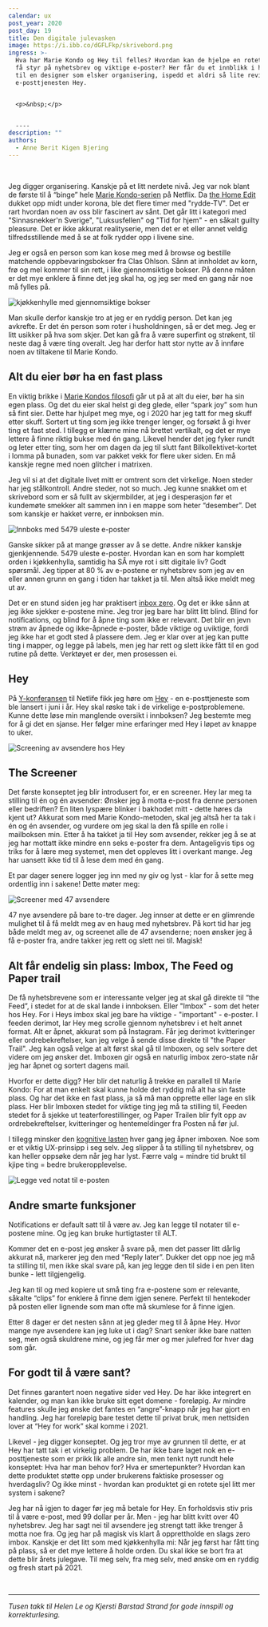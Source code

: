 ```yaml
---
calendar: ux
post_year: 2020
post_day: 19
title: Den digitale julevasken
image: https://i.ibb.co/dGFLFkp/skrivebord.png
ingress: >-
  Hva har Marie Kondo og Hey til felles? Hvordan kan de hjelpe en rotete sjel å
  få styr på nyhetsbrev og viktige e-poster? Her får du et innblikk i hverdagen
  til en designer som elsker organisering, ispedd et aldri så lite review av
  e-posttjenesten Hey.


  <p>&nbsp;</p>


  ----
description: ""
authors:
  - Anne Berit Kigen Bjering
---
```

<p>&nbsp;</p>

Jeg digger organisering. Kanskje på et litt nerdete nivå. Jeg var nok blant de første til å “binge” hele [Marie Kondo-serien](https://www.youtube.com/watch?v=WvyeapVBLWY&feature=emb_logo&ab_channel=Netflix) på Netflix. Da [the Home Edit](https://www.thehomeedit.com/) dukket opp midt under korona, ble det flere timer med "rydde-TV". Det er rart hvordan noen av oss blir fascinert av sånt. Det går litt i kategori med "Sinnasnekker'n Sverige", "Luksusfellen" og "Tid for hjem" - en såkalt guilty pleasure. Det er ikke akkurat realityserie, men det er et eller annet veldig tilfredsstillende med å se at folk rydder opp i livene sine.

Jeg er også en person som kan kose meg med å browse og bestille matchende oppbevaringsbokser fra Clas Ohlson. Sånn at innholdet av korn, frø og mel kommer til sin rett, i like gjennomsiktige bokser. På denne måten er det mye enklere å finne det jeg skal ha, og jeg ser med en gang når noe må fylles på. 

![kjøkkenhylle med gjennomsiktige bokser](https://i.ibb.co/r7VpVT9/kjokkenhylla.jpg)

Man skulle derfor kanskje tro at jeg er en ryddig person. Det kan jeg avkrefte. Er det én person som roter i husholdningen, så er det meg. Jeg er litt usikker på hva som skjer. Det kan gå fra å være superfint og strøkent, til neste dag å være ting overalt. Jeg har derfor hatt stor nytte av å innføre noen av tiltakene til Marie Kondo.

## Alt du eier bør ha en fast plass

En viktig brikke i [Marie Kondos filosofi](https://konmari.com/how-to-eliminate-clutter/) går ut på at alt du eier, bør ha sin egen plass. Og det du eier skal helst gi deg glede, eller “spark joy” som hun så fint sier. Dette har hjulpet meg mye, og i 2020 har jeg tatt for meg skuff etter skuff. Sortert ut ting som jeg ikke trenger lenger, og forsøkt å gi hver ting et fast sted. I tillegg er klærne mine nå brettet vertikalt, og det er mye lettere å finne riktig bukse med én gang. Likevel hender det jeg fyker rundt og leter etter ting, som her om dagen da jeg til slutt fant Bilkollektivet-kortet i lomma på bunaden, som var pakket vekk for flere uker siden. En må kanskje regne med noen glitcher i matrixen. 

Jeg vil si at det digitale livet mitt er omtrent som det virkelige. Noen steder har jeg stålkontroll. Andre steder, not so much. Jeg kunne snakket om et skrivebord som er så fullt av skjermbilder, at jeg i desperasjon før et kundemøte smekker alt sammen inn i en mappe som heter “desember”. Det som kanskje er hakket verre, er innboksen min.

![Innboks med 5479 uleste e-poster](https://i.ibb.co/jWTLLC9/innboksen.png) 

Ganske sikker på at mange grøsser av å se dette. Andre nikker kanskje gjenkjennende. 5479 uleste e-poster. Hvordan kan en som har komplett orden i kjøkkenhylla, samtidig ha SÅ mye rot i sitt digitale liv? Godt spørsmål. Jeg tipper at 80 % av e-postene er nyhetsbrev som jeg av en eller annen grunn en gang i tiden har takket ja til. Men altså ikke meldt meg ut av. 

Det er en stund siden jeg har praktisert [inbox zero](https://medium.com/@nicoespeon/manage-your-e-mails-with-the-inbox-zero-method-655c501904d0). Og det er ikke sånn at jeg ikke sjekker e-postene mine. Jeg tror jeg bare har blitt litt blind. Blind for notifications, og blind for å åpne ting som ikke er relevant. Det blir en jevn strøm av åpnede og ikke-åpnede e-poster, både viktige og uviktige, fordi jeg ikke har et godt sted å plassere dem. Jeg er klar over at jeg kan putte ting i mapper, og legge på labels, men jeg har rett og slett ikke fått til en god rutine på dette. Verktøyet er der, men prosessen ei. 

## Hey

På [Y-konferansen](https://www.y-oslo.com/) til Netlife fikk jeg høre om [Hey](https://hey.com/) - en e-posttjeneste som ble lansert i juni i år. Hey skal røske tak i de virkelige e-postproblemene. Kunne dette løse min manglende oversikt i innboksen? Jeg bestemte meg for å gi det en sjanse. Her følger mine erfaringer med Hey i løpet av knappe to uker. 

![Screening av avsendere hos Hey](https://i.ibb.co/BGcnLL8/the-screener.png)

## The Screener

Det første konseptet jeg blir introdusert for, er en screener. Hey lar meg ta stilling til én og én avsender: Ønsker jeg å motta e-post fra denne personen eller bedriften? En liten lyspære blinker i bakhodet mitt - dette høres da kjent ut? Akkurat som med Marie Kondo-metoden, skal jeg altså her ta tak i én og én avsender, og vurdere om jeg skal la den få spille en rolle i mailboksen min. Etter å ha takket ja til Hey som avsender, rekker jeg å se at jeg har mottatt ikke mindre enn seks e-poster fra dem. Antageligvis tips og triks for å lære meg systemet, men det oppleves litt i overkant mange. Jeg har uansett ikke tid til å lese dem med én gang.

Et par dager senere logger jeg inn med ny giv og lyst - klar for å sette meg ordentlig inn i sakene! Dette møter meg:

![Screener med 47 avsendere](https://i.ibb.co/hsmB0Fs/8-dager-igjen.png)

47 nye avsendere på bare to-tre dager. Jeg innser at dette er en glimrende mulighet til å få meldt meg av en haug med nyhetsbrev. På kort tid har jeg både meldt meg av, og screenet alle de 47 avsenderne; noen ønsker jeg å få e-poster fra, andre takker jeg rett og slett nei til. Magisk!

## Alt får endelig sin plass: Imbox, The Feed og Paper trail

De få nyhetsbrevene som er interessante velger jeg at skal gå direkte til “the Feed”, i stedet for at de skal lande i innboksen. Eller "Imbox" - som det heter hos Hey. For i Heys imbox skal jeg bare ha viktige - "important" - e-poster. I feeden derimot, lar Hey meg scrolle gjennom nyhetsbrev i et helt annet format. Alt er åpnet, akkurat som på Instagram. Får jeg derimot kvitteringer eller ordrebekreftelser, kan jeg velge å sende disse direkte til "the Paper Trail". Jeg kan også velge at alt først skal gå til Imboxen, og selv sortere det videre om jeg ønsker det. Imboxen gir også en naturlig imbox zero-state når jeg har åpnet og sortert dagens mail.

Hvorfor er dette digg? Her blir det naturlig å trekke en parallell til Marie Kondo: For at man enkelt skal kunne holde det ryddig må alt ha sin faste plass. Og har det ikke en fast plass, ja så må man opprette eller lage en slik plass. Her blir Imboxen stedet for viktige ting jeg må ta stilling til, Feeden stedet for å sjekke ut teaterforestillinger, og Paper Trailen blir fylt opp av ordrebekreftelser, kvitteringer og hentemeldinger fra Posten nå før jul.

I tillegg minsker den [kognitive lasten](https://medium.com/design-signals/cognitive-psychology-in-ux-minimising-the-cognitive-load-d97ad8e3115b) hver gang jeg åpner imboxen. Noe som er et viktig UX-prinsipp i seg selv. Jeg slipper å ta stilling til nyhetsbrev, og kan heller oppsøke dem når jeg har lyst. Færre valg = mindre tid brukt til kjipe ting = bedre brukeropplevelse.

![Legge ved notat til e-posten](https://i.ibb.co/Gcj9LQy/notat.png)

## Andre smarte funksjoner

Notifications er default satt til å være av. Jeg kan legge til notater til e-postene mine. Og jeg kan bruke hurtigtaster til ALT.

Kommer det en e-post jeg ønsker å svare på, men det passer litt dårlig akkurat nå, markerer jeg den med “Reply later”. Dukker det opp noe jeg må ta stilling til, men ikke skal svare på, kan jeg legge den til side i en pen liten bunke - lett tilgjengelig.

Jeg kan til og med kopiere ut små ting fra e-postene som er relevante, såkalte “clips” for enklere å finne dem igjen senere. Perfekt til hentekoder på posten eller lignende som man ofte må skumlese for å finne igjen.

Etter 8 dager er det nesten sånn at jeg gleder meg til å åpne Hey. Hvor mange nye avsendere kan jeg luke ut i dag? Snart senker ikke bare natten seg, men også skuldrene mine, og jeg får mer og mer julefred for hver dag som går.

## For godt til å være sant?

Det finnes garantert noen negative sider ved Hey. De har ikke integrert en kalender, og man kan ikke bruke sitt eget domene - foreløpig. Av mindre features skulle jeg ønske det fantes en “angre”-knapp når jeg har gjort en handling. Jeg har foreløpig bare testet dette til privat bruk, men nettsiden lover at “Hey for work” skal komme i 2021.

Likevel - jeg digger konseptet. Og jeg tror mye av grunnen til dette, er at Hey har tatt tak i et virkelig problem. De har ikke bare laget nok en e-posttjeneste som er prikk lik alle andre sin, men tenkt nytt rundt hele konseptet: Hva har man behov for? Hva er smertepunkter? Hvordan kan dette produktet støtte opp under brukerens faktiske prosesser og hverdagsliv? Og ikke minst - hvordan kan produktet gi en rotete sjel litt mer system i sakene?

Jeg har nå igjen to dager før jeg må betale for Hey. En forholdsvis stiv pris til å være e-post, med 99 dollar per år. Men - jeg har blitt kvitt over 40 nyhetsbrev. Jeg har sagt nei til avsendere jeg strengt tatt ikke trenger å motta noe fra. Og jeg har på magisk vis klart å opprettholde en slags zero imbox. Kanskje er det litt som med kjøkkenhylla mi: Når jeg først har fått ting på plass, så er det mye lettere å holde orden. Du skal ikke se bort fra at dette blir årets julegave. Til meg selv, fra meg selv, med ønske om en ryddig og fresh start på 2021.

<p>&nbsp;</p>

----

_Tusen takk til Helen Le og Kjersti Barstad Strand for gode innspill og korrekturlesing._
